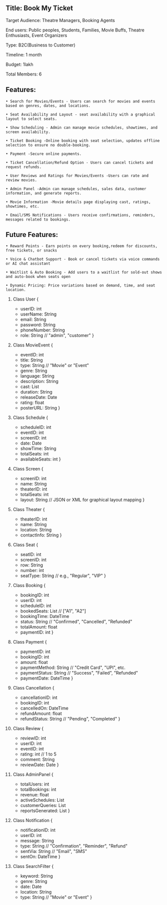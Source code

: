 Title: Book My Ticket
--------------------
Target Audience: Theatre Managers, Booking Agents

End users:  Public peoples, Students, Families, Movie Buffs, Theatre Enthusiasts, Event Organizers

Type: B2C(Business to Customer)

Timeline: 1 month

Budget: 1lakh

Total Members: 6

Features: 
---------
    • Search for Movies/Events - Users can search for movies and events based on genres, dates, and locations.
    
    • Seat Availability and Layout - seat availability with a graphical layout to select seats.
    
    • Show Scheduling - Admin can manage movie schedules, showtimes, and screen availability.
    
    • Ticket Booking -Online booking with seat selection, updates offline selection to ensure no double-booking.
    
    • Payment -Secure online payments.
    
    • Ticket Cancellation/Refund Option - Users can cancel tickets and request refunds.
    
    • User Reviews and Ratings for Movies/Events -Users can rate and review movies.
    
    • Admin Panel -Admin can manage schedules, sales data, customer information, and generate reports.
    
    • Movie Information -Movie details page displaying cast, ratings, showtimes, etc.
    
    • Email/SMS Notifications - Users receive confirmations, reminders,  messages related to bookings.

Future Features:
---------------
    • Reward Points - Earn points on every booking,redeem for discounts, free tickets, or snacks
    
    • Voice & Chatbot Support - Book or cancel tickets via voice commands or AI chat assistant
    
    • Waitlist & Auto Booking - Add users to a waitlist for sold-out shows and auto-book when seats open
    
    • Dynamic Pricing: Price variations based on demand, time, and seat location.


1. Class User
{
    - userID: int
    - userName: String
    - email: String
    - password: String
    - phoneNumber: String
    - role: String  // "admin", "customer"
}
  
2. Class MovieEvent
{
    - eventID: int
    - title: String
    - type: String  // "Movie" or "Event"
    - genre: String
    - language: String
    - description: String
    - cast: List<String>
    - duration: String
    - releaseDate: Date
    - rating: float
    - posterURL: String
  } 
3. Class Schedule
{
    - scheduleID: int
    - eventID: int
    - screenID: int
    - date: Date
    - showTime: String
    - totalSeats: int
    - availableSeats: int
  } 
4. Class Screen
{
    - screenID: int
    - name: String
    - theaterID: int
    - totalSeats: int
    - layout: String  // JSON or XML for graphical layout mapping
  } 
5. Class Theater
{
    - theaterID: int
    - name: String
    - location: String
    - contactInfo: String
  } 
6. Class Seat
{
    - seatID: int
    - screenID: int
    - row: String
    - number: int
    - seatType: String  // e.g., "Regular", "VIP"
  } 
7. Class Booking
{
    - bookingID: int
    - userID: int
    - scheduleID: int
    - bookedSeats: List<String>  // ["A1", "A2"]
    - bookingTime: DateTime
    - status: String  // "Confirmed", "Cancelled", "Refunded"
    - totalAmount: float
    - paymentID: int
  }

8. Class Payment
 {
    - paymentID: int
    - bookingID: int
    - amount: float
    - paymentMethod: String  // "Credit Card", "UPI", etc.
    - paymentStatus: String  // "Success", "Failed", "Refunded"
    - paymentDate: DateTime
 }

9. Class Cancellation
{
    - cancellationID: int
    - bookingID: int
    - cancelledOn: DateTime
    - refundAmount: float
    - refundStatus: String  // "Pending", "Completed"
  }

10. Class Review
{
    - reviewID: int
    - userID: int
    - eventID: int
    - rating: int  // 1 to 5
    - comment: String
    - reviewDate: Date
}

11. Class AdminPanel
{
    - totalUsers: int
    - totalBookings: int
    - revenue: float
    - activeSchedules: List<Schedule>
    - customerQueries: List<String>
    - reportsGenerated: List<String>
}

12. Class Notification
{
    - notificationID: int
    - userID: int
    - message: String
    - type: String  // "Confirmation", "Reminder", "Refund"
    - sentVia: String  // "Email", "SMS"
    - sentOn: DateTime
}

13. Class SearchFilter
{
    - keyword: String
    - genre: String
    - date: Date
    - location: String
    - type: String  // "Movie" or "Event"
}
